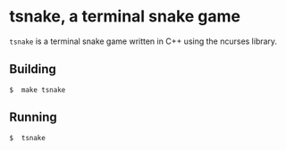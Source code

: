 # tsnake, a terminal snake game

`tsnake` is a terminal snake game written in C++ using the ncurses library.

## Building

```
$  make tsnake
```

## Running

```
$  tsnake
```

